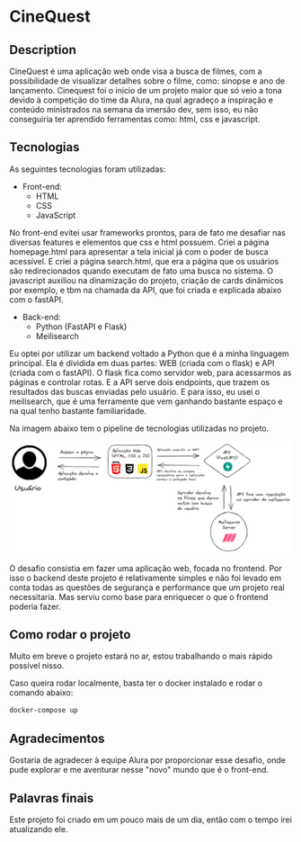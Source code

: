 # CineQuest

## Description
CineQuest é uma aplicação web onde visa a busca de filmes, com a possibilidade de visualizar detalhes sobre o filme, como: sinopse e ano de lançamento.
Cinequest foi o início de um projeto maior que só veio a tona devido à competição do time da Alura, na qual agradeço a inspiração e conteúdo ministrados na semana da imersão dev, sem isso, eu não conseguiria ter aprendido ferramentas como: html, css e javascript.

## Tecnologias

As seguintes tecnologias foram utilizadas:
- Front-end:
  - HTML
  - CSS
  - JavaScript

No front-end evitei usar frameworks prontos, para de fato me desafiar nas diversas features e elementos que css e html possuem.
Criei a página homepage.html para apresentar a tela inicial já com o poder de busca acessível. E criei a página search.html, que
era a página que os usuários são redirecionados quando executam de fato uma busca no sistema.
O javascript auxiliou na dinamização do projeto, criação de cards dinâmicos por exemplo, e tbm na chamada da API, que foi criada e explicada abaixo 
com o fastAPI.


- Back-end:
  - Python (FastAPI e Flask)
  - Meilisearch

Eu optei por utilizar um backend voltado a Python que é a minha linguagem principal.
Ela é dividida em duas partes: WEB (criada com o flask) e API (criada com o fastAPI).
O flask fica como servidor web, para acessarmos as páginas e controlar rotas.
E a API serve dois endpoints, que trazem os resultados das buscas enviadas pelo usuário.
E para isso, eu usei o meilisearch, que é uma ferramente que vem ganhando bastante espaço
e na qual tenho bastante familiaridade.

Na imagem abaixo tem o pipeline de tecnologias utilizadas no projeto.

![Pipeline de Tecnologias](pipeline.png)

O desafio consistia em fazer uma aplicação web, focada no frontend. Por isso o backend deste projeto é relativamente simples e não foi levado em conta todas as questões de segurança e performance que um projeto real necessitaria. Mas serviu como base para enriquecer o que o frontend poderia fazer.

## Como rodar o projeto
Muito em breve o projeto estará no ar, estou trabalhando o mais rápido possível nisso.

Caso queira rodar localmente, basta ter o docker instalado e rodar o comando abaixo:

```bash
docker-compose up
```

## Agradecimentos
Gostaria de agradecer à equipe Alura por proporcionar esse desafio, onde pude explorar e me aventurar nesse
"novo" mundo que é o front-end.

## Palavras finais
Este projeto foi criado em um pouco mais de um dia, então com o tempo irei atualizando ele.
